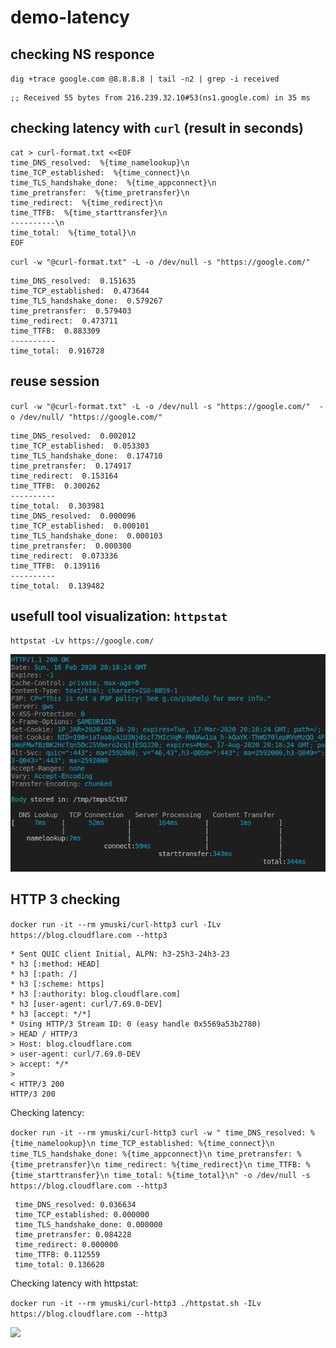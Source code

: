 # demo-latency

## checking NS responce

`dig +trace google.com @8.8.8.8 | tail -n2 | grep -i received`
```
;; Received 55 bytes from 216.239.32.10#53(ns1.google.com) in 35 ms
```

## checking latency with `curl` (result in seconds)

```
cat > curl-format.txt <<EOF
time_DNS_resolved:  %{time_namelookup}\n
time_TCP_established:  %{time_connect}\n
time_TLS_handshake_done:  %{time_appconnect}\n
time_pretransfer:  %{time_pretransfer}\n
time_redirect:  %{time_redirect}\n
time_TTFB:  %{time_starttransfer}\n
----------\n
time_total:  %{time_total}\n
EOF
```

`curl -w "@curl-format.txt" -L -o /dev/null -s "https://google.com/"`

```
time_DNS_resolved:  0.151635
time_TCP_established:  0.473644
time_TLS_handshake_done:  0.579267
time_pretransfer:  0.579403
time_redirect:  0.473711
time_TTFB:  0.883309
----------
time_total:  0.916728
```

## reuse session
`curl -w "@curl-format.txt" -L -o /dev/null -s "https://google.com/"  -o /dev/null/ "https://google.com/"`
```
time_DNS_resolved:  0.002012
time_TCP_established:  0.053303
time_TLS_handshake_done:  0.174710
time_pretransfer:  0.174917
time_redirect:  0.153164
time_TTFB:  0.300262
----------
time_total:  0.303981
time_DNS_resolved:  0.000096
time_TCP_established:  0.000101
time_TLS_handshake_done:  0.000103
time_pretransfer:  0.000300
time_redirect:  0.073336
time_TTFB:  0.139116
----------
time_total:  0.139482
```

## usefull tool visualization: `httpstat`
`httpstat -Lv https://google.com/`

![](httpstat.png?raw=true)

## HTTP 3 checking

`docker run -it --rm ymuski/curl-http3 curl -ILv https://blog.cloudflare.com --http3`

```
* Sent QUIC client Initial, ALPN: h3-25h3-24h3-23
* h3 [:method: HEAD]
* h3 [:path: /]
* h3 [:scheme: https]
* h3 [:authority: blog.cloudflare.com]
* h3 [user-agent: curl/7.69.0-DEV]
* h3 [accept: */*]
* Using HTTP/3 Stream ID: 0 (easy handle 0x5569a53b2780)
> HEAD / HTTP/3
> Host: blog.cloudflare.com
> user-agent: curl/7.69.0-DEV
> accept: */*
> 
< HTTP/3 200
HTTP/3 200
```
Checking latency:

`docker run -it --rm ymuski/curl-http3 curl -w " time_DNS_resolved: %{time_namelookup}\n time_TCP_established: %{time_connect}\n time_TLS_handshake_done: %{time_appconnect}\n time_pretransfer: %{time_pretransfer}\n time_redirect: %{time_redirect}\n time_TTFB: %{time_starttransfer}\n time_total: %{time_total}\n" -o /dev/null -s https://blog.cloudflare.com --http3`

```
 time_DNS_resolved: 0.036634
 time_TCP_established: 0.000000
 time_TLS_handshake_done: 0.000000
 time_pretransfer: 0.084228
 time_redirect: 0.000000
 time_TTFB: 0.112559
 time_total: 0.136620
```
Checking latency with httpstat:

`docker run -it --rm ymuski/curl-http3 ./httpstat.sh -ILv https://blog.cloudflare.com --http3`

![](https://raw.githubusercontent.com/yurymuski/curl-http3/master/httpstat.png)